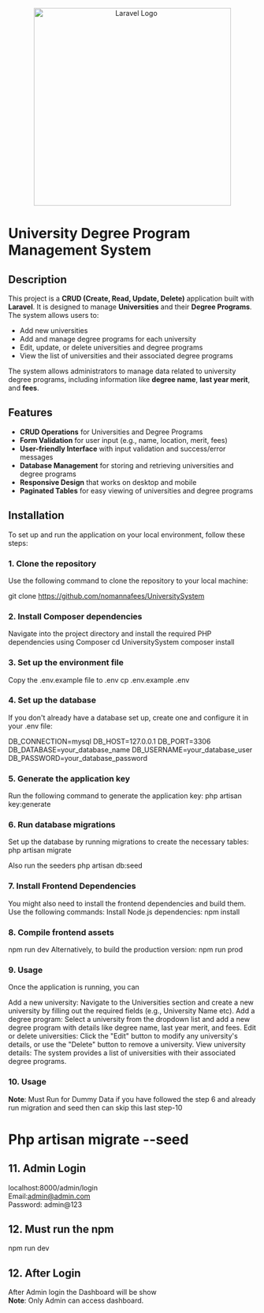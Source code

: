 <p align="center"><a href="https://laravel.com" target="_blank"><img src="https://raw.githubusercontent.com/laravel/art/master/logo-lockup/5%20SVG/2%20CMYK/1%20Full%20Color/laravel-logolockup-cmyk-red.svg" width="400" alt="Laravel Logo"></a></p>

# University Degree Program Management System

## Description
This project is a **CRUD (Create, Read, Update, Delete)** application built with **Laravel**. It is designed to manage **Universities** and their **Degree Programs**. The system allows users to:

- Add new universities
- Add and manage degree programs for each university
- Edit, update, or delete universities and degree programs
- View the list of universities and their associated degree programs

The system allows administrators to manage data related to university degree programs, including information like **degree name**, **last year merit**, and **fees**.

## Features
- **CRUD Operations** for Universities and Degree Programs
- **Form Validation** for user input (e.g., name, location, merit, fees)
- **User-friendly Interface** with input validation and success/error messages
- **Database Management** for storing and retrieving universities and degree programs
- **Responsive Design** that works on desktop and mobile
- **Paginated Tables** for easy viewing of universities and degree programs

## Installation

To set up and run the application on your local environment, follow these steps:

### 1. Clone the repository
Use the following command to clone the repository to your local machine:

git clone <https://github.com/nomannafees/UniversitySystem>

### 2. Install Composer dependencies
Navigate into the project directory and install the required PHP dependencies using Composer
cd UniversitySystem
composer install

### 3.  Set up the environment file
Copy the .env.example file to .env
cp .env.example .env

### 4.  Set up the database
If you don't already have a database set up, create one and configure it in your .env file:

DB_CONNECTION=mysql
DB_HOST=127.0.0.1
DB_PORT=3306
DB_DATABASE=your_database_name
DB_USERNAME=your_database_user
DB_PASSWORD=your_database_password

### 5. Generate the application key
Run the following command to generate the application key:
php artisan key:generate

### 6. Run database migrations
Set up the database by running migrations to create the necessary tables:
php artisan migrate

Also run the seeders
php artisan db:seed

### 7. Install Frontend Dependencies
You might also need to install the frontend dependencies and build them. Use the following commands:
Install Node.js dependencies:
npm install

### 8. Compile frontend assets
npm run dev
Alternatively, to build the production version:
npm run prod

### 9. Usage

Once the application is running, you can

Add a new university: Navigate to the Universities section and create a new university by filling out the required fields (e.g., University Name etc).
Add a degree program: Select a university from the dropdown list and add a new degree program with details like degree name, last year merit, and fees.
Edit or delete universities: Click the "Edit" button to modify any university's details, or use the "Delete" button to remove a university.
View university details: The system provides a list of universities with their associated degree programs.

### 10. Usage
<b>Note</b>: Must Run for Dummy Data if you have followed the step 6 and already run migration and seed then can skip this last step-10
# Php artisan migrate --seed 

## 11. Admin Login
localhost:8000/admin/login <br>
Email:admin@admin.com<br>
Password: admin@123

## 12. Must run  the npm
npm run dev 

## 12. After Login 
After Admin login the Dashboard will be show <br>
<b>Note</b>: Only Admin can access dashboard.
